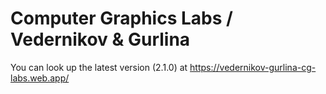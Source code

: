 # Сomputer Graphics Labs / Vedernikov & Gurlina

You can look up the latest version (2.1.0) at https://vedernikov-gurlina-cg-labs.web.app/
